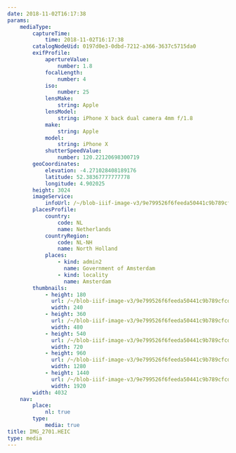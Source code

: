 ```yaml
---
date: 2018-11-02T16:17:38
params:
    mediaType:
        captureTime:
            time: 2018-11-02T16:17:38
        catalogNodeUid: 0197d0e3-0dbd-7212-a366-3637c5715da0
        exifProfile:
            apertureValue:
                number: 1.8
            focalLength:
                number: 4
            iso:
                number: 25
            lensMake:
                string: Apple
            lensModel:
                string: iPhone X back dual camera 4mm f/1.8
            make:
                string: Apple
            model:
                string: iPhone X
            shutterSpeedValue:
                number: 120.22120698300719
        geoCoordinates:
            elevation: -4.271028408189176
            latitude: 52.38367777777778
            longitude: 4.902025
        height: 3024
        imageService:
            infoUrl: /~/blob-iiif-image-v3/9e799526f6feeda50441c9b789cfcd14dd5c5a2dfb9cee6a3a6bd312bf22d67d/info.json
        placesProfile:
            country:
                code: NL
                name: Netherlands
            countryRegion:
                code: NL-NH
                name: North Holland
            places:
                - kind: admin2
                  name: Government of Amsterdam
                - kind: locality
                  name: Amsterdam
        thumbnails:
            - height: 180
              url: /~/blob-iiif-image-v3/9e799526f6feeda50441c9b789cfcd14dd5c5a2dfb9cee6a3a6bd312bf22d67d/full/240%2C180/0/default.jpg
              width: 240
            - height: 360
              url: /~/blob-iiif-image-v3/9e799526f6feeda50441c9b789cfcd14dd5c5a2dfb9cee6a3a6bd312bf22d67d/full/480%2C360/0/default.jpg
              width: 480
            - height: 540
              url: /~/blob-iiif-image-v3/9e799526f6feeda50441c9b789cfcd14dd5c5a2dfb9cee6a3a6bd312bf22d67d/full/720%2C540/0/default.jpg
              width: 720
            - height: 960
              url: /~/blob-iiif-image-v3/9e799526f6feeda50441c9b789cfcd14dd5c5a2dfb9cee6a3a6bd312bf22d67d/full/1280%2C960/0/default.jpg
              width: 1280
            - height: 1440
              url: /~/blob-iiif-image-v3/9e799526f6feeda50441c9b789cfcd14dd5c5a2dfb9cee6a3a6bd312bf22d67d/full/1920%2C1440/0/default.jpg
              width: 1920
        width: 4032
    nav:
        place:
            nl: true
        type:
            media: true
title: IMG_2701.HEIC
type: media
---
```

